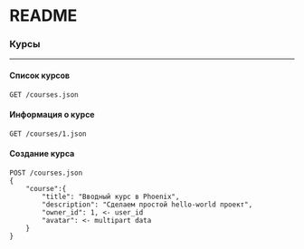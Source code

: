 # README

### Курсы
___


#### Список курсов

```
GET /courses.json
```

#### Информация о курсе

```
GET /courses/1.json
```

#### Создание курса

```
POST /courses.json
{
    "course":{
        "title": "Вводный курс в Phoenix",
        "description": "Сделаем простой hello-world проект",
        "owner_id": 1, <- user_id
        "avatar": <- multipart data
    }
}

```

